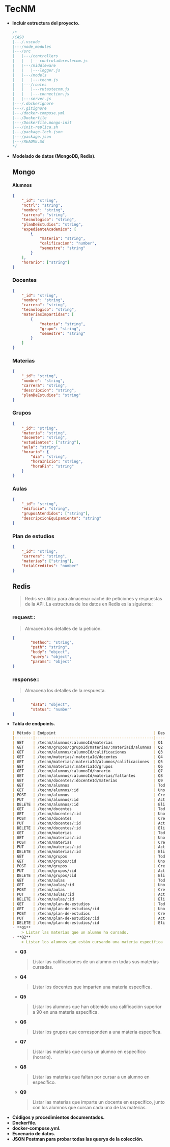 # TecNM
- **Incluir estructura del proyecto.**
  ```js
  /*
  /CASO
  |---/.vscode
  |---/node_modules
  |---/src
  |   |---/controllers
  |   |   |---controladorestecnm.js
  |   |---/middleware
  |   |   |---logger.js
  |   |---/models
  |   |   |---tecnm.js
  |   |---/routes
  |   |   |---rutastecnm.js
  |   |   |---connection.js
  |   |---server.js
  |---/.dockerignore
  |---/.gitignore
  |---/docker-compose.yml
  |---/Dockerfile
  |---/Dockerfile.mongo-init
  |---/init-replica.sh
  |---/package-lock.json
  |---/package.json
  |---/README.md
  */
  ```
- **Modelado de datos (MongoDB, Redis).**
  ## Mongo
    #### Alumnos
    ```json
    {
        "_id": "string",
        "nctrl": "string",
        "nombre": "string",
        "carrera": "string",
        "tecnologico": "string",
        "planDeEstudios": "string",
        "expedienteAcademico": [
            {
                "materia": "string",
                "calificacion": "number",
                "semestre": "string"
            }
        ],
        "horario": ["string"]
    }
    ```
    ### Docentes
    ```json
    {
        "_id": "string",
        "nombre": "string",
        "carrera": "string",
        "tecnologico": "string",
        "materiasImpartidas": [
            {
                "materia": "string",
                "grupo": "string",
                "semestre": "string"
            }
        ]
    }
    ```
    ### Materias
    ```json
    {
        "_id": "string",
        "nombre": "string",
        "carrera": "string",
        "descripcion": "string",
        "planDeEstudios": "string"
    }
    ```
    ### Grupos
    ```json
    {
        "_id": "string",
        "materia": "string",
        "docente": "string",
        "estudiantes": ["string"],
        "aula": "string",
        "horario": {
            "dia": "string",
            "horaInicio": "string",
            "horaFin": "string"
        }
    }
    ```
    ### Aulas
    ```json
    {
        "_id": "string",
        "edificio": "string",
        "gruposAtendidos": ["string"],
        "descripcionEquipamiento": "string"
    }
    ```
    ### Plan de estudios
    ```json
    {
        "_id": "string",
        "carrera": "string",
        "materias": ["string"],
        "totalCreditos": "number"
    }
    ```
	## Redis
	> Redis se utiliza para almacenar caché de peticiones y respuestas de la API. La estructura de los datos en Redis es la siguiente:
	### request:<timestamp>: 
	> Almacena los detalles de la petición.
	```json
	{
			"method": "string",
			"path": "string",
			"body": "object",
			"query": "object",
			"params": "object"
	}
	```
	### response:<timestamp>: 
	> Almacena los detalles de la respuesta.
	```json
	{
			"data": "object",
			"status": "number"
	}
	```
- **Tabla de endpoints.**
	```markdown
	| Método | Endpoint                                           | Descripción |
	|--------|----------------------------------------------------|-------------|
	| GET    | /tecnm/alumnos/:alumnoId/materias                  | Q1          |
	| GET    | /tecnm/grupos/:grupoId/materias/:materiaId/alumnos | Q2          |
	| GET    | /tecnm/alumnos/:alumnoId/calificaciones            | Q3          |
	| GET    | /tecnm/materias/:materiaId/docentes                | Q4          |
	| GET    | /tecnm/materias/:materiaId/alumnos/calificaciones  | Q5          |
	| GET    | /tecnm/materias/:materiaId/grupos                  | Q6          |
	| GET    | /tecnm/alumnos/:alumnoId/horario                   | Q7          |
	| GET    | /tecnm/alumnos/:alumnoId/materias/faltantes        | Q8          |
	| GET    | /tecnm/docentes/:docenteId/materias                | Q9          |
	| GET    | /tecnm/alumnos                                     | Todos       |
	| GET    | /tecnm/alumnos/:id                                 | Uno         |
	| POST   | /tecnm/alumnos                                     | Crear       |
	| PUT    | /tecnm/alumnos/:id                                 | Actualizar  |
	| DELETE | /tecnm/alumnos/:id                                 | Eliminar    |
	| GET    | /tecnm/docentes                                    | Todos       |
	| GET    | /tecnm/docentes/:id                                | Uno         |
	| POST   | /tecnm/docentes                                    | Crear       |
	| PUT    | /tecnm/docentes/:id                                | Actualizar  |
	| DELETE | /tecnm/docentes/:id                                | Eliminar    |
	| GET    | /tecnm/materias                                    | Todos       |
	| GET    | /tecnm/materias/:id                                | Uno         |
	| POST   | /tecnm/materias                                    | Crear       |
	| PUT    | /tecnm/materias/:id                                | Actualizar  |
	| DELETE | /tecnm/materias/:id                                | Eliminar    |
	| GET    | /tecnm/grupos                                      | Todos       |
	| GET    | /tecnm/grupos/:id                                  | Uno         |
	| POST   | /tecnm/grupos                                      | Crear       |
	| PUT    | /tecnm/grupos/:id                                  | Actualizar  |
	| DELETE | /tecnm/grupos/:id                                  | Eliminar    |
	| GET    | /tecnm/aulas                                       | Todos       |
	| GET    | /tecnm/aulas/:id                                   | Uno         |
	| POST   | /tecnm/aulas                                       | Crear       |
	| PUT    | /tecnm/aulas/:id                                   | Actualizar  |
	| DELETE | /tecnm/aulas/:id                                   | Eliminar    |
	| GET    | /tecnm/plan-de-estudios                            | Todos       |
	| GET    | /tecnm/plan-de-estudios/:id                        | Uno         |
	| POST   | /tecnm/plan-de-estudios                            | Crear       |
	| PUT    | /tecnm/plan-de-estudios/:id                        | Actualizar  |
	| DELETE | /tecnm/plan-de-estudios/:id                        | Eliminar    |
	- **Q1**
		> Listar las materias que un alumno ha cursado.
	- **Q2**
		> Listar los alumnos que están cursando una materia específica de un grupo específico.
	```
	- **Q3**
		> Listar las calificaciones de un alumno en todas sus materias cursadas.
	- **Q4**
		> Listar los docentes que imparten una materia específica.
	- **Q5**
		> Listar los alumnos que han obtenido una calificación superior a 90 en una materia específica.
	- **Q6**
		> Listar los grupos que corresponden a una materia específica.
	- **Q7**
		> Listar las materias que cursa un alumno en específico (horario).
	- **Q8**
		> Listar las materias que faltan por cursar a un alumno en específico.
	- **Q9**
		> Listar las materias que imparte un docente en específico, junto con los alumnos que cursan cada una de las materias.
- **Códigos y procedimientos documentados.**
- **Dockerfile.**
- **docker-compose.yml.**
- **Escenario de datos.**
- **JSON Postman para probar todas las querys de la colección.**
